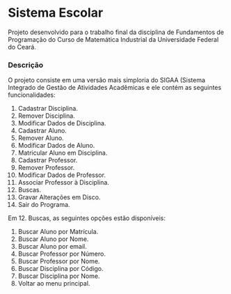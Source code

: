 # Sistema Escolar 

Projeto desenvolvido para o trabalho final da disciplina de Fundamentos de Programação do Curso de Matemática Industrial da Universidade Federal do Ceará.

### Descrição

O projeto consiste em uma versão mais simploria do SIGAA (Sistema Integrado de Gestão de Atividades Acadêmicas e ele contém as seguintes funcionalidades:

  1. Cadastrar Disciplina.
  2. Remover Disciplina.
  3. Modificar Dados de Disciplina.
  4. Cadastrar Aluno.
  5. Remover Aluno.
  6. Modificar Dados de Aluno.
  7. Matricular Aluno em Disciplina.
  8. Cadastrar Professor.
  9. Remover Professor.
  10. Modificar Dados de Professor.
  11. Associar Professor à Disciplina.
  12. Buscas.
  13. Gravar Alterações em Disco.
  14. Sair do Programa.

Em 12. Buscas, as seguintes opções estão disponíveis:

  1. Buscar Aluno por Matrícula.
  2. Buscar Aluno por Nome.
  3. Buscar Aluno por email.
  4. Buscar Professor por Número.
  5. Buscar Professor por Nome.
  6. Buscar Disciplina por Código.
  7. Buscar Disciplina por Nome.
  8. Voltar ao menu principal.
